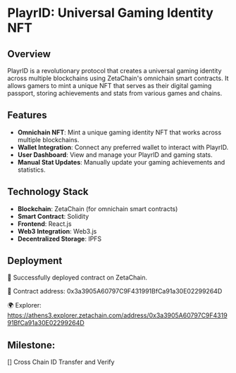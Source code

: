 # PlayrID: Universal Gaming Identity NFT

## Overview

PlayrID is a revolutionary protocol that creates a universal gaming identity across multiple blockchains using ZetaChain's omnichain smart contracts. It allows gamers to mint a unique NFT that serves as their digital gaming passport, storing achievements and stats from various games and chains.

## Features

- **Omnichain NFT**: Mint a unique gaming identity NFT that works across multiple blockchains.
- **Wallet Integration**: Connect any preferred wallet to interact with PlayrID.
- **User Dashboard**: View and manage your PlayrID and gaming stats.
- **Manual Stat Updates**: Manually update your gaming achievements and statistics.

## Technology Stack

- **Blockchain**: ZetaChain (for omnichain smart contracts)
- **Smart Contract**: Solidity
- **Frontend**: React.js
- **Web3 Integration**: Web3.js
- **Decentralized Storage**: IPFS


## Deployment 

🚀 Successfully deployed contract on ZetaChain.

📜 Contract address: 0x3a3905A60797C9F431991BfCa91a30E02299264D

🌍 Explorer: https://athens3.explorer.zetachain.com/address/0x3a3905A60797C9F431991BfCa91a30E02299264D


## Milestone:


[] Cross Chain ID Transfer and Verify
